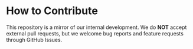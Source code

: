 # How to Contribute

This repository is a mirror of our internal development.
We do **NOT** accept external pull requests, but we welcome bug reports and feature requests through GitHub Issues.

